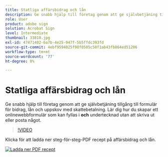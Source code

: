 ```yaml
---
title: Statliga affärsbidrag och lån
description: Ge snabb hjälp till företag genom att ge självbetjäning tillgång till formulär för ansökningar om bidrag, lån och uppskov med skattebetalning
role: User
product: adobe sign
solution: Acrobat Sign
level: Intermediate
thumbnail: 33810.jpg
exl-id: 47471402-6a7b-4e25-947f-5b5ffdc393fd
source-git-commit: 4ebf9594025f98f0505c58f1ab43fb864ed51206
workflow-type: tm+mt
source-wordcount: '77'
ht-degree: 0%

---
```


# Statliga affärsbidrag och lån

Ge snabb hjälp till företag genom att ge självbetjäning tillgång till formulär för bidrag, lån och uppskov med skattebetalning. Lär dig hur du skapar ett onlinewebbformulär som kan fyllas i **och** undertecknad utan att skriva ut eller posta något.

>[!VIDEO](https://video.tv.adobe.com/v/33810?quality=12&learn=on&hidetitle=true)

Klicka för att ladda ner steg-för-steg-PDF recept på affärsbidrag och lån.

[![Ladda ner PDF recept](../assets/acrobat_PDF_96.png)](../assets/UseCaseRecipe-EN-CreatingWebForms.pdf)
